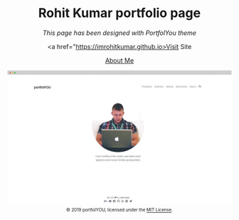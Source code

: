 <div align="center">
  <h1>Rohit Kumar portfolio page</h1>
  <i>This page has been designed with PortfolYou theme</i>

  <a href="https://imrohitkumar.github.io>Visit Site</a>
  
  <a href="https://imrohitkumar.github.io/about">About Me</a>

  <a href="https://YoussefRaafatNasry.github.io/portfolYOU"><img src="screenshot.gif"></a>
  <sub><sup>© 2019 portfolYOU, licensed under the <a href="./LICENSE">MIT License</a>.</sup></sub>
</div>
